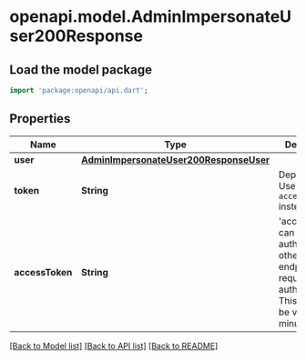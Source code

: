 # openapi.model.AdminImpersonateUser200Response

## Load the model package
```dart
import 'package:openapi/api.dart';
```

## Properties
Name | Type | Description | Notes
------------ | ------------- | ------------- | -------------
**user** | [**AdminImpersonateUser200ResponseUser**](AdminImpersonateUser200ResponseUser.md) |  | [optional] 
**token** | **String** | Deprecated. Use the `access_token` instead. | [optional] 
**accessToken** | **String** | 'access_token' can be used to authorize for other endpoints that require authorization. This token will be valid for 10 minutes. | [optional] 

[[Back to Model list]](../README.md#documentation-for-models) [[Back to API list]](../README.md#documentation-for-api-endpoints) [[Back to README]](../README.md)



